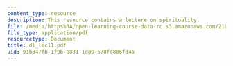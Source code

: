 ```yaml
---
content_type: resource
description: This resource contains a lecture on spirituality.
file: /media/https%3A/open-learning-course-data-rc.s3.amazonaws.com/21h-522-japan-in-the-age-of-the-samurai-history-and-film-fall-2006/91b847fb1f9ba8311d89578fd806fd4a_dl_lec11.pdf
file_type: application/pdf
resourcetype: Document
title: dl_lec11.pdf
uid: 91b847fb-1f9b-a831-1d89-578fd806fd4a
---
```

